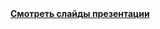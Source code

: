 <iframe width="420" height="320" src="" frameborder="0" allowfullscreen></iframe>

<div class="presentation">
<div style="margin-bottom:5px"> <strong> <a href="http://s.pusto.org/writing/ru-pycon-2013/" title="Смотреть слайды презентации" target="_blank">Смотреть слайды презентации</a></div>
</div>
